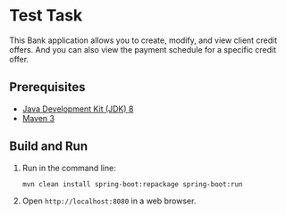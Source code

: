 Test Task
=========
This Bank application allows you to create, modify, and view client credit offers. And you can also view the payment schedule for a specific credit offer.

Prerequisites
-------------

* [Java Development Kit (JDK) 8](http://www.oracle.com/technetwork/java/javase/downloads/jdk8-downloads-2133151.html)
* [Maven 3](https://maven.apache.org/download.cgi)

Build and Run
-------------

1. Run in the command line:
	```
	mvn clean install spring-boot:repackage spring-boot:run
	```

2. Open `http://localhost:8080` in a web browser.
